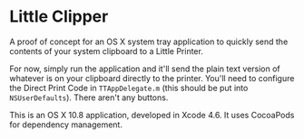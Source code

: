 Little Clipper
==============

A proof of concept for an OS X system tray application to quickly send the
contents of your system clipboard to a Little Printer.

For now, simply run the application and it'll send the plain text version of
whatever is on your clipboard directly to the printer. You'll need to configure
the Direct Print Code in `TTAppDelegate.m` (this should be put into
`NSUserDefaults`). There aren't any buttons.

This is an OS X 10.8 application, developed in Xcode 4.6. It uses CocoaPods for
dependency management.
